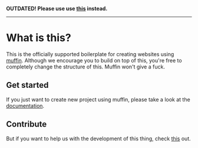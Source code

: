 **OUTDATED! Please use use [this](https://github.com/small-cake/app) instead.**


---

# What is this?

This is the officially supported boilerplate for creating websites using [muffin][1]. Although we encourage you to build on top of this, you're free to completely change the structure of this. Muffin won't give a fuck.

## Get started

If you just want to create new project using muffin, please take a look at the [documentation][2].

## Contribute

But if you want to help us with the development of this thing, check [this][3] out.

[1]: https://github.com/small-cake/app
[2]: https://github.com/small-cake/app#use-me
[3]: https://github.com/small-cake/app/blob/master/CONTRIBUTING.md
